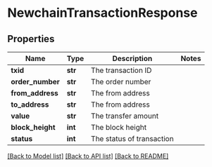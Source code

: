 # NewchainTransactionResponse

## Properties
Name | Type | Description | Notes
------------ | ------------- | ------------- | -------------
**txid** | **str** | The transaction ID | 
**order_number** | **str** | The order number | 
**from_address** | **str** | The from address | 
**to_address** | **str** | The from address | 
**value** | **str** | The transfer amount | 
**block_height** | **int** | The block height | 
**status** | **int** | The status of transaction | 

[[Back to Model list]](../README.md#documentation-for-models) [[Back to API list]](../README.md#documentation-for-api-endpoints) [[Back to README]](../README.md)



